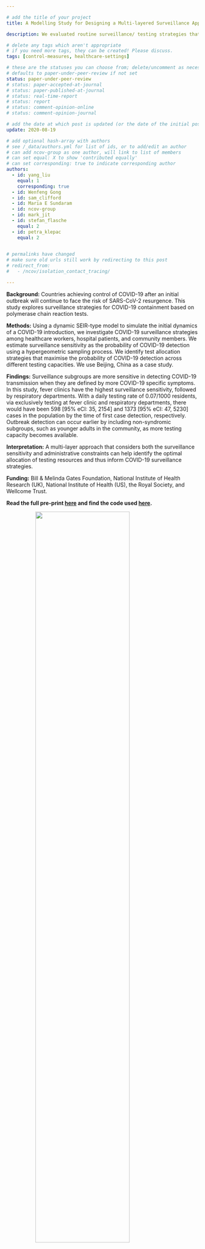 ```yaml
---

# add the title of your project
title: A Modelling Study for Designing a Multi-layered Surveillance Approach to Detect the Potential Resurgence of SARS-CoV-2

description: We evaluated routine surveillance/ testing strategies that can act as early warning systems in China.

# delete any tags which aren't appropriate
# if you need more tags, they can be created! Please discuss.
tags: [control-measures, healthcare-settings] 

# these are the statuses you can choose from; delete/uncomment as necessary
# defaults to paper-under-peer-review if not set
status: paper-under-peer-review
# status: paper-accepted-at-journal
# status: paper-published-at-journal
# status: real-time-report
# status: report
# status: comment-opinion-online
# status: comment-opinion-journal

# add the date at which post is updated (or the date of the initial post, if its the initial post) in YYYY-MM-DD
update: 2020-08-19

# add optional hash-array with authors
# see /_data/authors.yml for list of ids, or to add/edit an author
# can add ncov-group as one author, will link to list of members
# can set equal: X to show 'contributed equally'
# can set corresponding: true to indicate corresponding author
authors:
  - id: yang_liu
    equal: 1
    corresponding: true
  - id: Wenfeng Gong
  - id: sam_clifford
  - id: Maria E Sundaram
  - id: ncov-group
  - id: mark_jit
  - id: stefan_flasche
    equal: 2
  - id: petra_klepac
    equal: 2
    

# permalinks have changed
# make sure old urls still work by redirecting to this post
# redirect_from:
#   - /ncov/isolation_contact_tracing/

---
```

**Background:** Countries achieving control of COVID-19 after an initial outbreak will continue to face the risk of SARS-CoV-2 resurgence. This study explores surveillance strategies for COVID-19 containment based on polymerase chain reaction tests.  

**Methods:** Using a dynamic SEIR-type model to simulate the initial dynamics of a COVID-19 introduction, we investigate COVID-19 surveillance strategies among healthcare workers, hospital patients, and community members. We estimate surveillance sensitivity as the probability of COVID-19 detection using a hypergeometric sampling process. We identify test allocation strategies that maximise the probability of COVID-19 detection across different testing capacities. We use Beijing, China as a case study.  

**Findings:** Surveillance subgroups are more sensitive in detecting COVID-19 transmission when they are defined by more COVID-19 specific symptoms. In this study, fever clinics have the highest surveillance sensitivity, followed by respiratory departments. With a daily testing rate of 0.07/1000 residents, via exclusively testing at fever clinic and respiratory departments, there would have been 598 [95% eCI: 35, 2154] and 1373 [95% eCI: 47, 5230] cases in the population by the time of first case detection, respectively. Outbreak detection can occur earlier by including non-syndromic subgroups, such as younger adults in the community, as more testing capacity becomes available.  

**Interpretation:** A multi-layer approach that considers both the surveillance sensitivity and administrative constraints can help identify the optimal allocation of testing resources and thus inform COVID-19 surveillance strategies. 

**Funding:** Bill & Melinda Gates Foundation, National Institute of Health Research (UK), National Institute of Health (US), the Royal Society, and Wellcome Trust.

**Read the full pre-print [here](https://www.medrxiv.org/content/10.1101/2020.06.27.20141440v1) and find the code used [here](https://github.com/yangclaraliu/covid_surveillance_strategy).**

<img src="figures/surveillance.JPG" width="70%" style="display: block; margin: auto;" />
**Figure 1.** Likely scope of outbreak by the time of first COVID-19 detection. In a city like Beijing, testing at the rate of 0.04 and 0.07 per 1000 roughly translates to testing 800 and 1600 patients per day. The current routine testing level is approximately 2000 per day. We showed that targeted testing such as the on-going efforts in fever clinics could lead to earlier detection of community transmission. However, with the current level of efforts, it is unlikely detection can occur before cumulative incidence has exceed 100 cases.